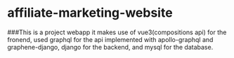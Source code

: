 # affiliate-marketing-website

###This is a project webapp it makes use of vue3(compositions api) for the fronend, used graphql for the api implemented with apollo-graphql and graphene-django, django for the backend, and mysql for the database.

